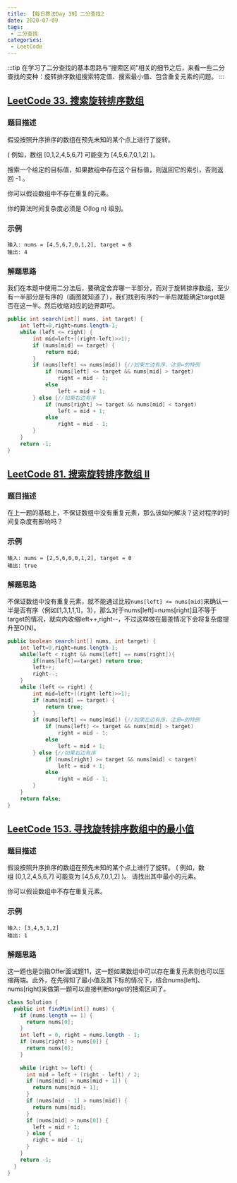 ```yaml
---
title: 【每日算法Day 39】二分查找2
date: 2020-07-09
tags:
 - 二分查找
categories:
 - LeetCode
---
```

:::tip
在学习了二分查找的基本思路与“搜索区间”相关的细节之后，来看一些二分查找的变种：旋转排序数组搜索特定值、搜索最小值、包含重复元素的问题。
:::
<!-- more -->

## [LeetCode 33. 搜索旋转排序数组](https://leetcode-cn.com/problems/search-in-rotated-sorted-array)
### 题目描述
假设按照升序排序的数组在预先未知的某个点上进行了旋转。

( 例如，数组 [0,1,2,4,5,6,7] 可能变为 [4,5,6,7,0,1,2] )。

搜索一个给定的目标值，如果数组中存在这个目标值，则返回它的索引，否则返回 -1 。

你可以假设数组中不存在重复的元素。

你的算法时间复杂度必须是 O(log n) 级别。

### 示例
```
输入: nums = [4,5,6,7,0,1,2], target = 0
输出: 4
```

### 解题思路
我们在本题中使用二分法后，要确定舍弃哪一半部分，而对于旋转排序数组，至少有一半部分是有序的（画图就知道了），我们找到有序的一半后就能确定target是否在这一半。然后收缩对应的边界即可。
```java
public int search(int[] nums, int target) {
    int left=0,right=nums.length-1;
    while (left <= right) {
        int mid=left+((right-left)>>1);
        if (nums[mid] == target) {
            return mid;
        }
        if (nums[left] <= nums[mid]) {//如果左边有序，注意=的特例
            if (nums[left] <= target && nums[mid] > target)
                right = mid - 1;
            else
                left = mid + 1;
        } else {//如果右边有序
            if (nums[right] >= target && nums[mid] < target)
                left = mid + 1;
            else
                right = mid - 1;
        }
    }
    return -1;
}
```

## [LeetCode 81. 搜索旋转排序数组 II](https://leetcode-cn.com/problems/search-in-rotated-sorted-array-ii/)
### 题目描述
在上一题的基础上，不保证数组中没有重复元素，那么该如何解决？这对程序的时间复杂度有影响吗？

### 示例
```
输入: nums = [2,5,6,0,0,1,2], target = 0
输出: true
```

### 解题思路
不保证数组中没有重复元素，就不能通过比较`nums[left] <= nums[mid]`来确认一半是否有序（例如[1,3,1,1,1]，3），那么对于nums[left]=nums[right]且不等于target的情况，就向内收缩left++,right--，不过这样做在最差情况下会将复杂度提升至O(N)。
```java
public boolean search(int[] nums, int target) {
    int left=0,right=nums.length-1;
    while(left < right && nums[left] == nums[right]){
        if(nums[left]==target) return true;
        left++;
        right--;
    }
    while (left <= right) {
        int mid=left+((right-left)>>1);
        if (nums[mid] == target) {
            return true;
        }
        if (nums[left] <= nums[mid]) {//如果左边有序，注意=的特例
            if (nums[left] <= target && nums[mid] > target)
                right = mid - 1;
            else
                left = mid + 1;
        } else {//如果右边有序
            if (nums[right] >= target && nums[mid] < target)
                left = mid + 1;
            else
                right = mid - 1;
        }
    }
    return false;
}
```

## [LeetCode 153. 寻找旋转排序数组中的最小值](https://leetcode-cn.com/problems/find-minimum-in-rotated-sorted-array/)
### 题目描述
假设按照升序排序的数组在预先未知的某个点上进行了旋转。
( 例如，数组 [0,1,2,4,5,6,7] 可能变为 [4,5,6,7,0,1,2] )。
请找出其中最小的元素。

你可以假设数组中不存在重复元素。

### 示例
```
输入: [3,4,5,1,2]
输出: 1
```

### 解题思路
这一题也是剑指Offer面试题11，这一题如果数组中可以存在重复元素则也可以压缩两端。此外，在先得知了最小值及其下标的情况下，结合nums[left]、nums[right]来做第一题可以直接判断target的搜索区间了。
```java
class Solution {
  public int findMin(int[] nums) {
    if (nums.length == 1) {
      return nums[0];
    }
    int left = 0, right = nums.length - 1;
    if (nums[right] > nums[0]) {
      return nums[0];
    }
    
    while (right >= left) {
      int mid = left + (right - left) / 2;
      if (nums[mid] > nums[mid + 1]) {
        return nums[mid + 1];
      }
      if (nums[mid - 1] > nums[mid]) {
        return nums[mid];
      }
      if (nums[mid] > nums[0]) {
        left = mid + 1;
      } else {
        right = mid - 1;
      }
    }
    return -1;
  }
}

```